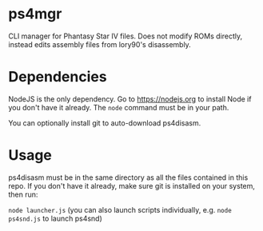 # ps4mgr

CLI manager for Phantasy Star IV files. Does not modify ROMs directly, instead edits assembly files from lory90's disassembly.

# Dependencies

NodeJS is the only dependency. Go to https://nodejs.org to install Node if you don't have it already. The ```node``` command must be in your path.

You can optionally install git to auto-download ps4disasm.

# Usage

ps4disasm must be in the same directory as all the files contained in this repo. If you don't have it already, make sure git is installed on your system, then run:

```node launcher.js``` (you can also launch scripts individually, e.g. ```node ps4snd.js``` to launch ps4snd)

